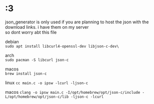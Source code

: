 # :3

json_generator is only used if you are planning to host the json with the download links. i have them on my server\
so dont worry abt this file

debian\
```sudo apt install libcurl4-openssl-dev libjson-c-dev\```

arch\
```sudo pacman -S libcurl json-c```

macos\
```brew install json-c```

linux
```cc main.c -o ipsw -lcurl -ljson-c```

macos
```clang -o ipsw main.c -I/opt/homebrew/opt/json-c/include -L/opt/homebrew/opt/json-c/lib -ljson-c -lcurl```
